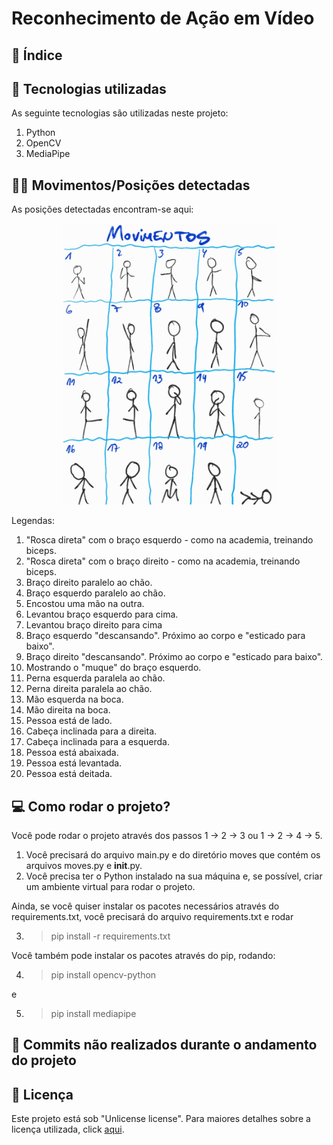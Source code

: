 # Reconhecimento de Ação em Vídeo

## :open_book: Índice


## :hammer: Tecnologias utilizadas
As seguinte tecnologias são utilizadas neste projeto:

1. Python
2. OpenCV
3. MediaPipe 


## :woman_cartwheeling: Movimentos/Posições detectadas

As posições detectadas encontram-se aqui:

<p align="center">
 <img src="https://github.com/devmadruga/pose/blob/main/movimentos.jpg" height="450"/>
</p>

Legendas:

1. "Rosca direta" com o braço esquerdo - como na academia, treinando biceps.
2. "Rosca direta" com o braço direito - como na academia, treinando biceps.
3. Braço direito paralelo ao chão.
4. Braço esquerdo paralelo ao chão.
5. Encostou uma mão na outra.
6. Levantou braço esquerdo para cima.
7. Levantou braço direito para cima
8. Braço esquerdo "descansando". Próximo ao corpo e "esticado para baixo".
9. Braço direito "descansando". Próximo ao corpo e "esticado para baixo".
10. Mostrando o "muque" do braço esquerdo.
11. Perna esquerda paralela ao chão.
12. Perna direita paralela ao chão.
13. Mão esquerda na boca.
14. Mão direita na boca.
15. Pessoa está de lado.
16. Cabeça inclinada para a direita.
17. Cabeça inclinada para a esquerda.
18. Pessoa está abaixada.
19. Pessoa está levantada.
20. Pessoa está deitada.


## :computer: Como rodar o projeto?

Você pode rodar o projeto através dos passos 1 -> 2 -> 3 ou 1 -> 2 -> 4 -> 5.

1. Você precisará do arquivo main.py e do diretório moves que contém os arquivos moves.py e __init__.py.
2. Você precisa ter o Python instalado na sua máquina e, se possível, criar um ambiente virtual para rodar o projeto.

Ainda, se você quiser instalar os pacotes necessários através do requirements.txt, você precisará do arquivo requirements.txt e rodar

3. > pip install -r requirements.txt

Você também pode instalar os pacotes através do pip, rodando:

4. > pip install opencv-python

e

5. > pip install mediapipe


## :memo: Commits não realizados durante o andamento do projeto


## :ramen: Licença

Este projeto está sob "Unlicense license". Para maiores detalhes sobre a licença utilizada, click [aqui](https://github.com/devmadruga/elt_projeto/blob/main/LICENSE). 
